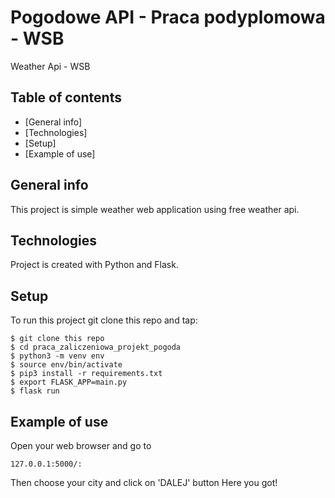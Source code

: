 # Pogodowe API - Praca podyplomowa - WSB
Weather Api - WSB
## Table of contents
* [General info]
* [Technologies]
* [Setup]
* [Example of use]
## General info
This project is simple weather web application using free weather api.
## Technologies
Project is created with Python and Flask. 
## Setup
To run this project git clone this repo and tap:
```
$ git clone this repo
$ cd praca_zaliczeniowa_projekt_pogoda
$ python3 -m venv env
$ source env/bin/activate
$ pip3 install -r requirements.txt
$ export FLASK_APP=main.py
$ flask run 
```
## Example of use

Open your web browser and go to 
```
127.0.0.1:5000/:
```

Then choose your city and click on 'DALEJ' button
Here you got!

